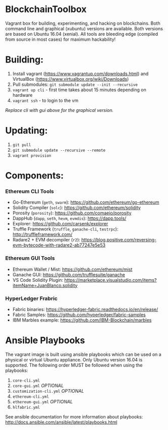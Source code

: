 # BlockchainToolbox
Vagrant box for building, experimenting, and hacking on blockchains. Both command line and graphical (xubuntu) versions are available. Both versions are based on Ubuntu 16.04 (xenial). All tools are bleeding edge (compiled from source in most cases) for maximum hackability!

# Building:
1. Install vagrant (https://www.vagrantup.com/downloads.html) and VirtualBox (https://www.virtualbox.org/wiki/Downloads)
2. Pull submodules: `git submodule update --init --recursive`
3. `vagrant up cli` - first time takes about 15 minutes depending on hardware
4. `vagrant ssh` - to login to the vm

*Replace cli with gui above for the graphical version.*

# Updating:
1. `git pull`
2. `git submodule update --recursive --remote`
3. `vagrant provision`

# Components:
### Ethereum CLI Tools
* Go-Ethereum (`geth`, `swarm`): https://github.com/ethereum/go-ethereum
* Solidity Compiler (`solc`): https://github.com/ethereum/solidity
* Porosity (`porosity`): https://github.com/comaeio/porosity
* DappHub (`dapp`, `seth`, `hevm`, `evmdis`): https://dapp.tools/
* Explorer: https://github.com/carsenk/explorer
* Truffle Framework (`truffle`, `ganache-cli`, `testrpc`): http://truffleframework.com/
* Radare2 + EVM decompiler (`r2`): https://blog.positive.com/reversing-evm-bytecode-with-radare2-ab77247e5e53

### Ethereum GUI Tools
* Ethereum Wallet / Mist: https://github.com/ethereum/mist
* Ganache GUI: https://github.com/trufflesuite/ganache
* VS Code Solidity Plugin: https://marketplace.visualstudio.com/items?itemName=JuanBlanco.solidity

### HyperLedger Frabric
* Fabric binaries: https://hyperledger-fabric.readthedocs.io/en/release/
* Fabric Samples: https://github.com/hyperledger/fabric-samples
* IBM Marbles example: https://github.com/IBM-Blockchain/marbles

# Ansible Playbooks
The vagrant image is built using ansible playbooks which can be used on a physical or virtual Ubuntu appliance. Only Ubuntu version 16.04 is supported. The following order MUST be followed when using the playbooks:
1. `core-cli.yml`
2. `core-gui.yml` *OPTIONAL*
3. `customization-cli.yml` *OPTIONAL*
4. `ethereum-cli.yml`
5. `ethereum-gui.yml` *OPTIONAL*
6. `hlfabric.yml`

See ansible documentation for more information about playbooks: http://docs.ansible.com/ansible/latest/playbooks.html

